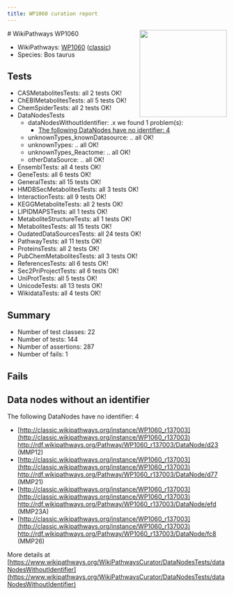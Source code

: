 ```yaml
---
title: WP1060 curation report
---
```


<img style="float: right; width: 200px" src="https://upload.wikimedia.org/wikipedia/commons/thumb/8/83/Wplogo_with_text_500.png/640px-Wplogo_with_text_500.png" />
# WikiPathways WP1060

* WikiPathways: [WP1060](https://wikipathways.org/pathways/WP1060) ([classic](https://classic.wikipathways.org/instance/WP1060))
* Species: Bos taurus
## Tests
* CASMetabolitesTests: all 2 tests OK!
* ChEBIMetabolitesTests: all 5 tests OK!
* ChemSpiderTests: all 2 tests OK!
* DataNodesTests
    * dataNodesWithoutIdentifier: .x we found 1 problem(s):
        * [The following DataNodes have no identifier: 4](#d2d32fa3)
    * unknownTypes_knownDatasource: .. all OK!
    * unknownTypes: .. all OK!
    * unknownTypes_Reactome: .. all OK!
    * otherDataSource: .. all OK!
* EnsemblTests: all 4 tests OK!
* GeneTests: all 6 tests OK!
* GeneralTests: all 15 tests OK!
* HMDBSecMetabolitesTests: all 3 tests OK!
* InteractionTests: all 9 tests OK!
* KEGGMetaboliteTests: all 2 tests OK!
* LIPIDMAPSTests: all 1 tests OK!
* MetaboliteStructureTests: all 1 tests OK!
* MetabolitesTests: all 15 tests OK!
* OudatedDataSourcesTests: all 24 tests OK!
* PathwayTests: all 11 tests OK!
* ProteinsTests: all 2 tests OK!
* PubChemMetabolitesTests: all 3 tests OK!
* ReferencesTests: all 6 tests OK!
* Sec2PriProjectTests: all 6 tests OK!
* UniProtTests: all 5 tests OK!
* UnicodeTests: all 13 tests OK!
* WikidataTests: all 4 tests OK!


## Summary

* Number of test classes: 22
* Number of tests: 144
* Number of assertions: 287
* Number of fails: 1

## Fails

<a name="d2d32fa3" />

## Data nodes without an identifier

The following DataNodes have no identifier: 4

* [http://classic.wikipathways.org/instance/WP1060_r137003](http://classic.wikipathways.org/instance/WP1060_r137003) http://rdf.wikipathways.org/Pathway/WP1060_r137003/DataNode/d23 (MMP12)
* [http://classic.wikipathways.org/instance/WP1060_r137003](http://classic.wikipathways.org/instance/WP1060_r137003) http://rdf.wikipathways.org/Pathway/WP1060_r137003/DataNode/d77 (MMP21)
* [http://classic.wikipathways.org/instance/WP1060_r137003](http://classic.wikipathways.org/instance/WP1060_r137003) http://rdf.wikipathways.org/Pathway/WP1060_r137003/DataNode/efd (MMP23A)
* [http://classic.wikipathways.org/instance/WP1060_r137003](http://classic.wikipathways.org/instance/WP1060_r137003) http://rdf.wikipathways.org/Pathway/WP1060_r137003/DataNode/fc8 (MMP26)


More details at [https://www.wikipathways.org/WikiPathwaysCurator/DataNodesTests/dataNodesWithoutIdentifier](https://www.wikipathways.org/WikiPathwaysCurator/DataNodesTests/dataNodesWithoutIdentifier)

